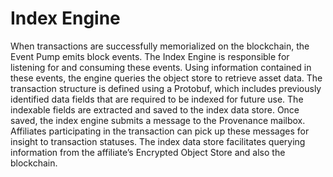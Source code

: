 # Index Engine

When transactions are successfully memorialized on the blockchain, the Event Pump emits block events. The Index Engine is responsible for listening for and consuming these events. Using information contained in these events, the engine queries the object store to retrieve asset data. The transaction structure is defined using a Protobuf, which includes previously identified data fields that are required to be indexed for future use. The indexable fields are extracted and saved to the index data store. Once saved, the index engine submits a message to the Provenance mailbox. Affiliates participating in the transaction can pick up these messages for insight to transaction statuses. The index data store facilitates querying information from the affiliate’s Encrypted Object Store and also the blockchain.

